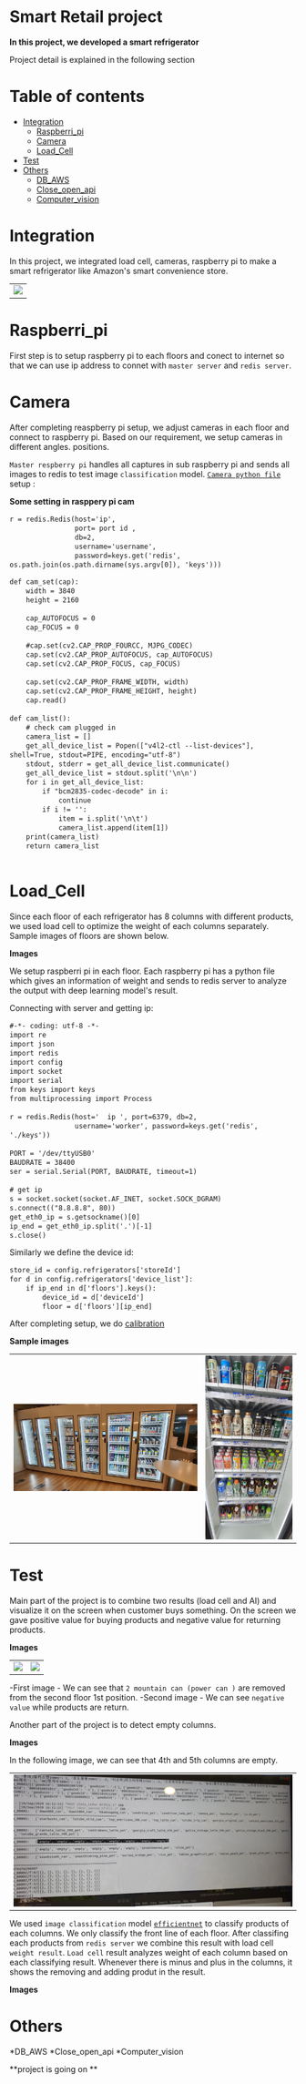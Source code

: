 Smart Retail project 
============

**In this project, we developed a smart refrigerator**



Project detail is explained in the following section


Table of contents
==================

<!--ts-->
* [Integration](#Integration)
    * [Raspberri_pi](#Raspberri_pi)
    * [Camera](#Camera)
    * [Load_Cell](#Load_Cell)
* [Test](#Test)
* [Others](#Others)
    * [DB_AWS](#DB_AWS )
    * [Close_open_api](Close_open_api)
    * [Computer_vision](Computer_vision)
   
<!--te-->


Integration
===========

In this project, we integrated load cell, cameras, raspberry pi to make a smart refrigerator like Amazon's smart convenience store.

<table border="0">
   <tr>
      <td>
      <img src="./img/architecture.png" width="100%" />
      </td>
   </tr>
   </table>


Raspberri_pi
=============

First step is to setup raspberry pi to each floors and conect to internet so that we can use ip address to connet with `master server` and `redis server`.


Camera
=======

After completing reaspberry pi setup, we adjust cameras in each floor and connect to raspberry pi. Based on our requirement, we setup cameras in different angles. positions.

`Master respberry pi` handles all captures in sub raspberry pi and sends all images to redis to test image `classification` model. [`Camera python file`]() setup :

**Some setting in rasppery pi cam**

```
r = redis.Redis(host='ip',
                port= port id ,
                db=2,
                username='username',
                password=keys.get('redis', os.path.join(os.path.dirname(sys.argv[0]), 'keys')))
```


```
def cam_set(cap):
    width = 3840
    height = 2160
    
    cap_AUTOFOCUS = 0
    cap_FOCUS = 0
    
    #cap.set(cv2.CAP_PROP_FOURCC, MJPG_CODEC)
    cap.set(cv2.CAP_PROP_AUTOFOCUS, cap_AUTOFOCUS)
    cap.set(cv2.CAP_PROP_FOCUS, cap_FOCUS)
    
    cap.set(cv2.CAP_PROP_FRAME_WIDTH, width)
    cap.set(cv2.CAP_PROP_FRAME_HEIGHT, height)
    cap.read()

def cam_list():
    # check cam plugged in
    camera_list = []
    get_all_device_list = Popen(["v4l2-ctl --list-devices"], shell=True, stdout=PIPE, encoding="utf-8")
    stdout, stderr = get_all_device_list.communicate()
    get_all_device_list = stdout.split('\n\n')
    for i in get_all_device_list:
        if "bcm2835-codec-decode" in i:
            continue
        if i != '':
            item = i.split('\n\t')
            camera_list.append(item[1])
    print(camera_list)
    return camera_list
    
   ```

Load_Cell
==========

Since each floor of each refrigerator has 8 columns with different products, we used load cell to optimize the weight of each columns separately. Sample images of floors are shown below. 

**Images**

We setup raspberri pi in each floor. Each raspberry pi has a python file which gives an information of weight and sends to redis server to analyze the output with deep learning model's result. 

Connecting with server and getting ip: 

```
#-*- coding: utf-8 -*-
import re
import json
import redis
import config
import socket
import serial
from keys import keys
from multiprocessing import Process

r = redis.Redis(host='  ip ', port=6379, db=2,
                username='worker', password=keys.get('redis', './keys'))

PORT = '/dev/ttyUSB0'
BAUDRATE = 38400
ser = serial.Serial(PORT, BAUDRATE, timeout=1)

# get ip
s = socket.socket(socket.AF_INET, socket.SOCK_DGRAM)
s.connect(("8.8.8.8", 80))
get_eth0_ip = s.getsockname()[0]
ip_end = get_eth0_ip.split('.')[-1]
s.close()
```

Similarly we define the device id:

```
store_id = config.refrigerators['storeId']
for d in config.refrigerators['device_list']:
    if ip_end in d['floors'].keys():
        device_id = d['deviceId']
        floor = d['floors'][ip_end]
```

After completing setup, we do [calibration]()


**Sample images**

<table border="0">
   <tr>
      <td>
      <img src="./img/1.jpg" width="100%" />
      </td>
      <td>
      <img src="./img/2.jpg" width="100%" />
      </td>
   </tr>
   </table>




Test
=====
 Main part of the project is to combine two results (load cell and AI) and visualize it on the screen when customer buys something.
On the screen we gave positive value for buying products and negative value for returning products.

**Images**

<table border="0">
   <tr>
      <td>
      <img src="./img/3.jpg" width="100%" />
      </td>
      <td>
      <img src="./img/4.jpg" width="100%" />
      </td>
   </tr>
   </table>

-First image - We can see that  `2 mountain can (power can )` are removed from the second floor 1st position. 
-Second image - We can see `negative value` while products are return.


Another part of the project is to detect empty columns. 

**Images**
 
In the following image, we can see that 4th and 5th columns are empty.

<table border="0">
   <tr>
      <td>
      <img src="./img/5.jpg" width="100%" />
      </td>
   </tr>
   </table>


We used `image classification` model [`efficientnet`]() to classify products of each columns. We only classify the front line of each floor. 
After classifing each products from `redis server` we combine this result with load cell `weight result`. `Load cell` result analyzes weight of each column based on each classifying result. Whenever there is minus and plus in the columns, it shows the removing and adding produt in the result. 

**Images**

Others
========




*DB_AWS
*Close_open_api
*Computer_vision





**project is going on **






 
 
 
